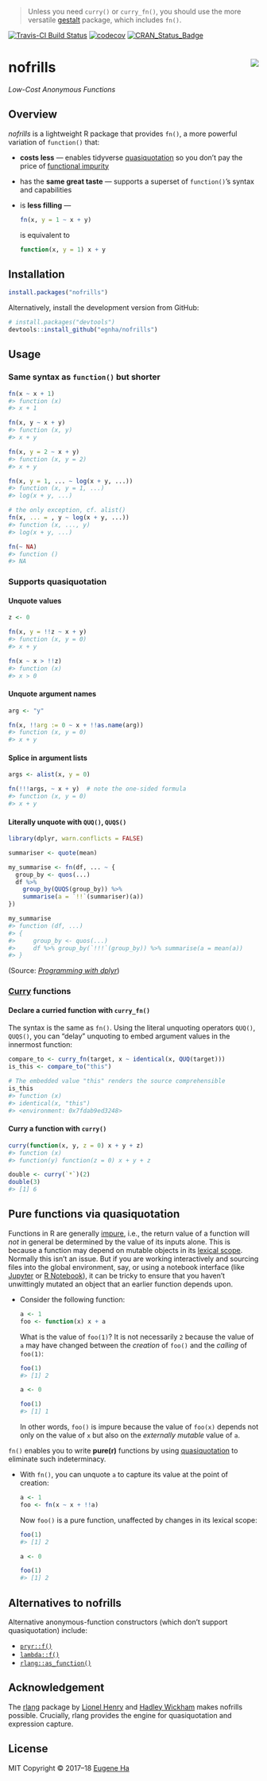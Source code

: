 
<!-- README.md is generated from README.Rmd. Please edit that file -->

> Unless you need `curry()` or `curry_fn()`, you should use the more
> versatile [gestalt](https://github.com/egnha/gestalt) package, which
> includes `fn()`.

[![Travis-CI Build
Status](https://travis-ci.org/egnha/nofrills.svg?branch=master)](https://travis-ci.org/egnha/nofrills)
[![codecov](https://codecov.io/gh/egnha/nofrills/branch/master/graph/badge.svg)](https://codecov.io/gh/egnha/nofrills)
[![CRAN\_Status\_Badge](http://www.r-pkg.org/badges/version/nofrills)](https://cran.r-project.org/package=nofrills)

# nofrills <img src="inst/logo.png" align="right" />

*Low-Cost Anonymous Functions*

## Overview

*nofrills* is a lightweight R package that provides `fn()`, a more
powerful variation of `function()` that:

  - **costs less** — enables tidyverse
    [quasiquotation](http://rlang.tidyverse.org/reference/quasiquotation.html)
    so you don’t pay the price of [functional
    impurity](#pure-functions-via-quasiquotation)

  - has the **same great taste** — supports a superset of `function()`’s
    syntax and capabilities

  - is **less filling** —
    
    ``` r
    fn(x, y = 1 ~ x + y)
    ```
    
    is equivalent to
    
    ``` r
    function(x, y = 1) x + y
    ```

## Installation

``` r
install.packages("nofrills")
```

Alternatively, install the development version from GitHub:

``` r
# install.packages("devtools")
devtools::install_github("egnha/nofrills")
```

## Usage

### Same syntax as `function()` but shorter

``` r
fn(x ~ x + 1)
#> function (x) 
#> x + 1

fn(x, y ~ x + y)
#> function (x, y) 
#> x + y

fn(x, y = 2 ~ x + y)
#> function (x, y = 2) 
#> x + y

fn(x, y = 1, ... ~ log(x + y, ...))
#> function (x, y = 1, ...) 
#> log(x + y, ...)

# the only exception, cf. alist()
fn(x, ... = , y ~ log(x + y, ...))
#> function (x, ..., y) 
#> log(x + y, ...)

fn(~ NA)
#> function () 
#> NA
```

### Supports quasiquotation

#### Unquote values

``` r
z <- 0

fn(x, y = !!z ~ x + y)
#> function (x, y = 0) 
#> x + y

fn(x ~ x > !!z)
#> function (x) 
#> x > 0
```

#### Unquote argument names

``` r
arg <- "y"

fn(x, !!arg := 0 ~ x + !!as.name(arg))
#> function (x, y = 0) 
#> x + y
```

#### Splice in argument lists

``` r
args <- alist(x, y = 0)

fn(!!!args, ~ x + y)  # note the one-sided formula
#> function (x, y = 0) 
#> x + y
```

#### Literally unquote with `QUQ()`, `QUQS()`

``` r
library(dplyr, warn.conflicts = FALSE)

summariser <- quote(mean)

my_summarise <- fn(df, ... ~ {
  group_by <- quos(...)
  df %>%
    group_by(QUQS(group_by)) %>%
    summarise(a = `!!`(summariser)(a))
})

my_summarise
#> function (df, ...) 
#> {
#>     group_by <- quos(...)
#>     df %>% group_by(`!!!`(group_by)) %>% summarise(a = mean(a))
#> }
```

(Source: [*Programming with
dplyr*](http://dplyr.tidyverse.org/articles/programming.html#capturing-multiple-variables))

### [Curry](https://en.wikipedia.org/wiki/Currying) functions

#### Declare a curried function with `curry_fn()`

The syntax is the same as `fn()`. Using the literal unquoting operators
`QUQ()`, `QUQS()`, you can “delay” unquoting to embed argument values in
the innermost function:

``` r
compare_to <- curry_fn(target, x ~ identical(x, QUQ(target)))
is_this <- compare_to("this")

# The embedded value "this" renders the source comprehensible
is_this
#> function (x) 
#> identical(x, "this")
#> <environment: 0x7fdab9ed3248>
```

#### Curry a function with `curry()`

``` r
curry(function(x, y, z = 0) x + y + z)
#> function (x) 
#> function(y) function(z = 0) x + y + z

double <- curry(`*`)(2)
double(3)
#> [1] 6
```

## Pure functions via quasiquotation

Functions in R are generally
[impure](https://en.wikipedia.org/wiki/Pure_function), i.e., the return
value of a function will *not* in general be determined by the value of
its inputs alone. This is because a function may depend on mutable
objects in its [lexical
scope](http://adv-r.hadley.nz/functions.html#lexical-scoping). Normally
this isn’t an issue. But if you are working interactively and sourcing
files into the global environment, say, or using a notebook interface
(like [Jupyter](https://jupyter.org) or [R
Notebook](http://rmarkdown.rstudio.com/r_notebooks.html)), it can be
tricky to ensure that you haven’t unwittingly mutated an object that an
earlier function depends upon.

  - Consider the following function:
    
    ``` r
    a <- 1
    foo <- function(x) x + a
    ```
    
    What is the value of `foo(1)`? It is not necessarily `2` because the
    value of `a` may have changed between the *creation* of `foo()` and
    the *calling* of `foo(1)`:
    
    ``` r
    foo(1)
    #> [1] 2
    
    a <- 0
    
    foo(1)
    #> [1] 1
    ```
    
    In other words, `foo()` is impure because the value of `foo(x)`
    depends not only on the value of `x` but also on the *externally
    mutable* value of `a`.

`fn()` enables you to write **pure(r)** functions by using
[quasiquotation](http://rlang.tidyverse.org/reference/quasiquotation.html)
to eliminate such indeterminacy.

  - With `fn()`, you can unquote `a` to capture its value at the point
    of creation:
    
    ``` r
    a <- 1
    foo <- fn(x ~ x + !!a)
    ```
    
    Now `foo()` is a pure function, unaffected by changes in its lexical
    scope:
    
    ``` r
    foo(1)
    #> [1] 2
    
    a <- 0
    
    foo(1)
    #> [1] 2
    ```

## Alternatives to nofrills

Alternative anonymous-function constructors (which don’t support
quasiquotation)
    include:

  - [`pryr::f()`](https://github.com/hadley/pryr)
  - [`lambda::f()`](https://github.com/jimhester/lambda)
  - [`rlang::as_function()`](http://rlang.tidyverse.org/reference/as_function.html)

## Acknowledgement

The [rlang](https://github.com/tidyverse/rlang) package by [Lionel
Henry](https://github.com/lionel-) and [Hadley
Wickham](https://github.com/hadley) makes nofrills possible. Crucially,
rlang provides the engine for quasiquotation and expression capture.

## License

MIT Copyright © 2017–18 [Eugene Ha](https://github.com/egnha)
